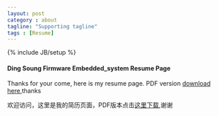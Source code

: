 ```yaml
---
layout: post
category : about
tagline: "Supporting tagline"
tags : [Resume]
---
```

{% include JB/setup %}



#### Ding Soung Firmware Embedded_system Resume Page


Thanks for your come, here is my resume page. PDF version [download here][Resume_Firmware_Embedded_system],thanks

欢迎访问，这里是我的简历页面，PDF版本点击[这里下载][Resume_Firmware_Embedded_system],谢谢


[Resume_Firmware_Embedded_system]:https://raw.githubusercontent.com/DingSoung/dingsoung.github.com/master/_posts/attach/Ding_Soung_Firmware_Embedded_system.pdf